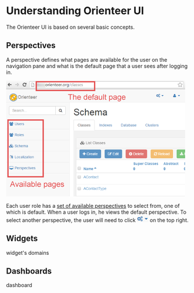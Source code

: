 # Understanding Orienteer UI

The Orienteer UI is based on several basic concepts.

## Perspectives
A perspective defines what pages are available for the user on the navigation pane and what is the default page that a user sees after logging in. 

![](Perspectives-small.png)

Each user role has a [set of available perspectives](https://orienteer.gitbooks.io/orienteer/content/orienteer_user_interface.html) to select from, one of which is default. When a user logs in, he views the default perspective. To select another perspective, the user will need to click ![](UI-selecting-perspectives.jpg) on the top right.

## Widgets



widget's domains

## Dashboards
dashboard
